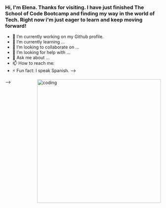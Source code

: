 ### Hi, I'm Elena. Thanks for visiting. I have just finished The School of Code Bootcamp and finding my way in the world of Tech. Right now i'm just eager to learn and keep moving forward!

- 🔭 I’m currently working on my Github profile.
- 🌱 I’m currently learning ...
- 👯 I’m looking to collaborate on ...
- 🤔 I’m looking for help with ...
- 💬 Ask me about ...
- 📫 How to reach me: 
- ⚡ Fun fact: I speak Spanish. 
-->


<img align="right" alt="coding" width="400" src=https://c.tenor.com/AlUkiGkR2j8AAAAM/new-game-ahagon-umiko-programming.gif>

-->
